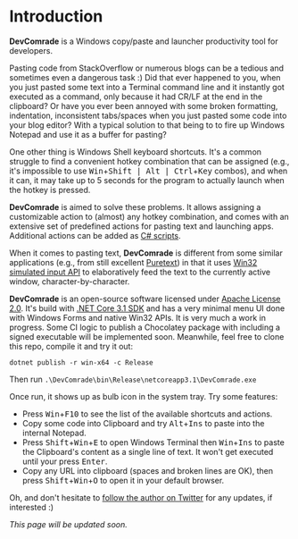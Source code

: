 # Introduction 
**DevComrade** is a Windows copy/paste and launcher productivity tool for developers. 

Pasting code from StackOverflow or numerous blogs can be a tedious and sometimes even a dangerous task :) Did that ever happened to you, when you just pasted some text into a Terminal command line and it instantly got executed as a command, only because it had CR/LF at the end in the clipboard? Or have you ever been annoyed with some broken formatting, indentation, inconsistent tabs/spaces when you just pasted some code into your blog editor? With a typical solution to that being to to fire up Windows Notepad and use it as a buffer for pasting?

One other thing is Windows Shell keyboard shortcuts. It's a common struggle to find a convenient hotkey  combination that can be assigned (e.g., it's impossible to use <kbd>Win</kbd>+<kbd>Shift | Alt | Ctrl</kbd>+<kbd>Key</kbd> combos), and when it can, it may take up to 5 seconds for the program to actually launch when the hotkey is pressed. 

**DevComrade** is aimed to solve these problems. It allows assigning a customizable action to (almost) any hotkey combination, and comes with an extensive set of predefined actions for pasting text and launching apps. Additional actions can be added as [C# scripts](https://github.com/dotnet/roslyn/wiki/Scripting-API-Samples).

When it comes to pasting text, **DevComrade** is different from some similar applications (e.g., from still excellent [Puretext](https://stevemiller.net/puretext/)) in that it uses [Win32 simulated input API](https://docs.microsoft.com/en-us/windows/win32/api/winuser/nf-winuser-sendinput) to elaboratively feed the text to the currently active window, character-by-character.

**DevComrade** is an open-source software licensed under [Apache License 2.0](https://www.apache.org/licenses/LICENSE-2.0). It's build with [.NET Core 3.1 SDK](https://dotnet.microsoft.com/download/dotnet-core/thank-you/sdk-3.1.302-windows-x64-installer) and has a very minimal menu UI done with Windows Forms and native Win32 APIs. It is very much a work in progress. Some CI logic to publish a Chocolatey package with including a signed executable will be implemented soon. Meanwhile, feel free to clone this repo, compile it and try it out:

```
dotnet publish -r win-x64 -c Release
```
Then run `.\DevComrade\bin\Release\netcoreapp3.1\DevComrade.exe`

Once run, it shows up as bulb icon in the system tray. Try some features:

- Press <kbd>Win</kbd>+<kbd>F10</kbd> to see the list of the available shortcuts and actions.
- Copy some code into Clipboard and try <kbd>Alt</kbd>+<kbd>Ins</kbd> to paste into the internal Notepad. 
- Press <kbd>Shift</kbd>+<kbd>Win</kbd>+<kbd>E</kbd> to open Windows Terminal then <kbd>Win</kbd>+<kbd>Ins</kbd> to paste the Clipboard's content as a single line of text. It won't get executed until your press <kbd>Enter</kbd>.
- Copy any URL into clipboard (spaces and broken lines are OK), then press <kbd>Shift</kbd>+<kbd>Win</kbd>+<kbd>O</kbd> to open it in your default browser.

Oh, and don't hesitate to [follow the author on Twitter](https://twitter.com/noseratio) for any updates, if interested :)

*This page will be updated soon.*

<!---
# Getting Started
TODO: See above, Guide users through getting your code up and running on their own system. In this section you can talk about:
1.	Installation process
2.	Software dependencies
3.	Latest releases
4.	API references

# Build and Test
TODO: Describe and show how to build your code and run the tests. 

# Contribute
TODO: Explain how other users and developers can contribute to make your code better. 

If you want to learn more about creating good readme files then refer the following [guidelines](https://docs.microsoft.com/en-us/azure/devops/repos/git/create-a-readme?view=azure-devops). You can also seek inspiration from the below readme files:
- [ASP.NET Core](https://github.com/aspnet/Home)
- [Visual Studio Code](https://github.com/Microsoft/vscode)
- [Chakra Core](https://github.com/Microsoft/ChakraCore)

--> 